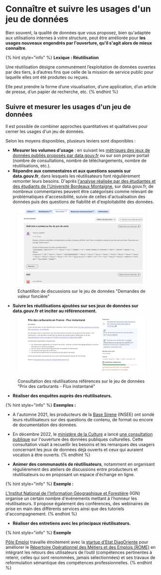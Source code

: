 # Connaître et suivre les usages d'un jeu de données

Bien souvent, la qualité de données que vous proposez, bien qu'adaptée aux utilisations internes à votre structure, peut être améliorée pour **les usages nouveaux engendrés par l'ouverture, qu'il s'agit alors de mieux connaître**.

{% hint style="info" %}
**Lexique : Réutilisation**

Une réutilisation désigne communément l’exploitation de données ouvertes par des tiers, à d’autres fins que celle de la mission de service public pour laquelle elles ont été produites ou reçues.&#x20;

Elle peut prendre la forme d’une visualisation, d’une application, d’un article de presse, d’un papier de recherche, etc.
{% endhint %}

## Suivre et mesurer les usages d'un jeu de données

Il est possible de combiner approches quantitatives et qualitatives pour cerner les usages d'un jeu de données.

Selon les moyens disponibles, plusieurs leviers sont disponibles :&#x20;

* **Mesurer les volumes d'usage** : en suivant les [métriques des jeux de données publiés proposés par data.gouv.fr](https://stats.data.gouv.fr/) ou sur son propre portail (nombre de consultations, nombre de téléchargements, nombre de réutilisations, etc.).
* **Répondre aux commentaires et aux questions soumis sur data.gouv.fr**, dans lesquels les réutilisateurs font régulièrement remonter leurs besoins. D'après [l'analyse réalisée par des étudiantes et des étudiants de l'Université Bordeaux Montaigne](https://www.data.gouv.fr/fr/posts/que-se-dit-il-dans-les-commentaires-sur-data-gouv-fr/), sur data.gouv.fr, de nombreux commentaires peuvent être catégorisés comme relevant de problématiques d'accessibilité, suivie de celles d'actualisation des données puis des questions de fiabilité et d'exploitabilité des données.&#x20;

<figure><img src="../../../.gitbook/assets/Apr-28-2023 16-39-21.gif" alt=""><figcaption><p>Echantillon de discussions sur le jeu de données "Demandes de valeur foncière"</p></figcaption></figure>

* **Suivre les réutilisations ajoutées sur ses jeux de données sur data.gouv.fr et inciter au référencement.**

<figure><img src="../../../.gitbook/assets/Apr-28-2023 16-42-05.gif" alt=""><figcaption><p>Consultation des réutilisations références sur le jeu de données "Prix des carburants - Flux instantané"</p></figcaption></figure>

* **Réaliser des enquêtes auprès des réutilisateurs.**

{% hint style="info" %}
**Exemples :**&#x20;

* A l'automne 2021, les producteurs de la [Base Sirene](https://www.data.gouv.fr/fr/datasets/base-sirene-des-entreprises-et-de-leurs-etablissements-siren-siret/) (INSEE) ont sondé leurs réutilisateurs sur des questions de contenu, de format ou encore de documentation des données.
* En décembre 2022, le [ministère de la Culture](https://www.data.gouv.fr/fr/organizations/ministere-de-la-culture-et-de-la-communication/) a lancé [une consultation publique](https://www.culture.gouv.fr/Thematiques/Innovation-numerique/Actualites/Open-data-decouvrez-les-resultats-de-la-consultation) sur l'ouverture des données publiques culturelles. Cette consultation visait à recueillir les besoins et les remarques des usagers concernant les jeux de données déjà ouverts et ceux qui auraient vocation à être ouverts.&#x20;
{% endhint %}

* **Animer des communautés de réutilisateurs**, notamment en organisant régulièrement des ateliers de discussions entre producteurs et réutilisateurs ou en proposant un espace d'échange en ligne.

{% hint style="info" %}
**Exemple :**&#x20;

[L'Institut National de l'Information Géographique et Forestière](https://www.data.gouv.fr/fr/organizations/institut-national-de-l-information-geographique-et-forestiere/) (IGN) organise un certain nombre d'événements mettant à l'honneur les réutilisateurs. Il propose également des conférences, des webinaires de prise en main des différents services ainsi que des tutoriels d'accompagnement.
{% endhint %}

* **Réaliser des entretiens avec les principaux réutilisateurs.**&#x20;

{% hint style="info" %}
**Exemple**&#x20;

[Pôle Emploi](https://www.data.gouv.fr/fr/organizations/pole-emploi/) travaille étroitement avec la [startup d’Etat DiagOriente](https://beta.gouv.fr/startups/diagoriente.html) pour améliorer le [Répertoire Opérationnel des Métiers et des Emplois (ROME)](https://www.data.gouv.fr/fr/datasets/repertoire-operationnel-des-metiers-et-des-emplois-rome/) en intégrant les retours des utilisateurs de l’outil (compétences pertinentes à retenir, celles qui sont renommées, jamais sélectionnées) et ses travaux de reformulation sémantique des compétences professionnelles.
{% endhint %}
